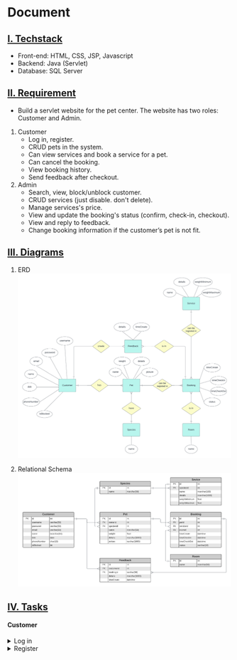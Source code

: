 # Document
## <ins>I. Techstack</ins>
  - Front-end: HTML, CSS, JSP, Javascript
  - Backend: Java (Servlet)
  - Database: SQL Server

## <ins>II. Requirement</ins>
  - Build a servlet website for the pet center. The website has two roles: Customer and Admin.
  1. Customer
     - Log in, register.
     - CRUD pets in the system.
     - Can view services and book a service for a pet.
     - Can cancel the booking.
     - View booking history.
     - Send feedback after checkout.
  2. Admin
     - Search, view, block/unblock customer.
     - CRUD services (just disable. don't delete).
     - Manage services's price.
     - View and update the booking's status (confirm, check-in, checkout).
     - View and reply to feedback.
     - Change booking information if the customer’s pet is not fit.

## <ins>III. Diagrams</ins>
  1. ERD
![ERD](/Diagrams/ERD.png)

  2. Relational Schema
![RS](/Diagrams/RS.png)

## <ins>IV. Tasks</ins>
#### Customer
<details>
  <summary>Log in</summary>
  
  - [ ] Check input empty or full spaces (use trim).
  - [ ] Check if username and password match -> send redirect to home page.
  - [ ] If not match, send error.
</details>

<details>
  <summary>Register</summary>
  
  - [ ] Register has these inputs: username, password, email name, date of birth, and phone number.
  - [ ] Check input empty or full spaces (use trim).
  - [ ] Check username exists -> if yes, send error.
  - [ ] Check password is equal to confirmed password.
  - [ ] Check email format (abc123@gmail.com)
  - [ ] Check dob -> if pass 18 years from now, send error.
  - [ ] Check phone number (10 digits only)
</details>
